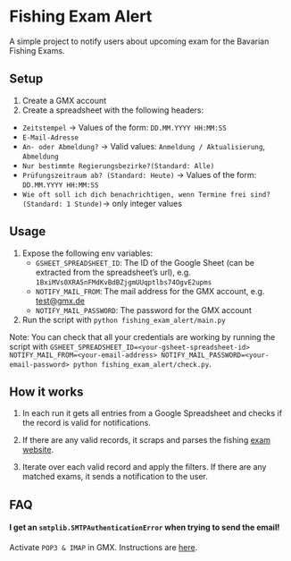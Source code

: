# Fishing Exam Alert

A simple project to notify users about upcoming exam for the Bavarian Fishing Exams.

## Setup

1. Create a GMX account
2. Create a spreadsheet with the following headers:

- `Zeitstempel` -> Values of the form: `DD.MM.YYYY HH:MM:SS`
- `E-Mail-Adresse`
- `An- oder Abmeldung?` -> Valid values: `Anmeldung / Aktualisierung`, `Abmeldung`
- `Nur bestimmte Regierungsbezirke?(Standard: Alle)`
- `Prüfungszeitraum ab? (Standard: Heute)` -> Values of the form: `DD.MM.YYYY HH:MM:SS`
- `Wie oft soll ich dich benachrichtigen, wenn Termine frei sind? (Standard: 1 Stunde)`-> only integer values

## Usage

1. Expose the following env variables:
   - `GSHEET_SPREADSHEET_ID`: The ID of the Google Sheet (can be extracted from the spreadsheet’s url), e.g. `1BxiMVs0XRA5nFMdKvBdBZjgmUUqptlbs74OgvE2upms`
   - `NOTIFY_MAIL_FROM`: The mail address for the GMX account, e.g. test@gmx.de
   - `NOTIFY_MAIL_PASSWORD`: The password for the GMX account
2. Run the script with `python fishing_exam_alert/main.py`

Note: You can check that all your credentials are working by running the script with `GSHEET_SPREADSHEET_ID=<your-gsheet-spreadsheet-id> NOTIFY_MAIL_FROM=<your-email-address> NOTIFY_MAIL_PASSWORD=<your-email-password> python fishing_exam_alert/check.py`.

## How it works

1. In each run it gets all entries from a Google Spreadsheet and checks if the record is valid for notifications.

2. If there are any valid records, it scraps and parses the fishing [exam website](https://fischerpruefung-online.bayern.de/fprApp/verwaltung/Pruefungssuche).

3. Iterate over each valid record and apply the filters. If there are any matched exams, it sends a notification to the user.

## FAQ

#### I get an `smtplib.SMTPAuthenticationError` when trying to send the email!

Activate `POP3 & IMAP` in GMX. Instructions are [here](https://hilfe.gmx.net/pop-imap/einschalten.html).
